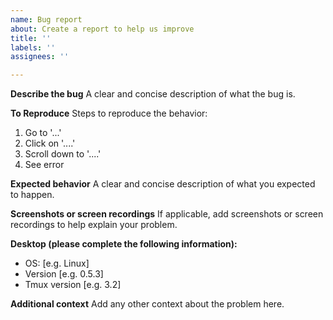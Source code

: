 ```yaml
---
name: Bug report
about: Create a report to help us improve
title: ''
labels: ''
assignees: ''

---
```


**Describe the bug**
A clear and concise description of what the bug is.

**To Reproduce**
Steps to reproduce the behavior:
1. Go to '...'
2. Click on '....'
3. Scroll down to '....'
4. See error

**Expected behavior**
A clear and concise description of what you expected to happen.

**Screenshots or screen recordings**
If applicable, add screenshots or screen recordings to help explain your problem.

**Desktop (please complete the following information):**
 - OS: [e.g. Linux]
 - Version [e.g. 0.5.3]
 - Tmux version [e.g. 3.2]

**Additional context**
Add any other context about the problem here.
